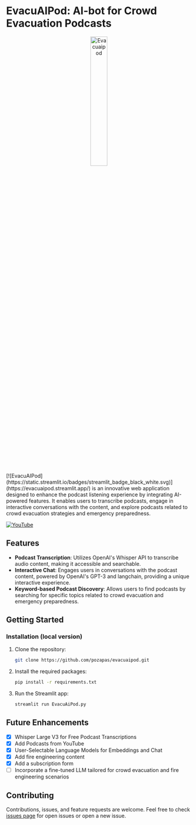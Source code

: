 # EvacuAIPod: AI-bot for Crowd Evacuation Podcasts

<p align="center">
  <img src="https://github.com/pozapas/EvacuAIPod/blob/master/evacuaipod.png?raw=true" alt="Evacuaipod" style="width: 30%;">
</p>
[![EvacuAIPod](https://static.streamlit.io/badges/streamlit_badge_black_white.svg)](https://evacuaipod.streamlit.app/)
is an innovative web application designed to enhance the podcast listening experience by integrating AI-powered features. It enables users to transcribe podcasts, engage in interactive conversations with the content, and explore podcasts related to crowd evacuation strategies and emergency preparedness.

[![YouTube](https://img.shields.io/badge/YouTube-%23FF0000.svg?style=for-the-badge&logo=YouTube&logoColor=white)](https://www.youtube.com/watch?v=FoXzON4L7d4)

## Features

- **Podcast Transcription**: Utilizes OpenAI's Whisper API to transcribe audio content, making it accessible and searchable.
- **Interactive Chat**: Engages users in conversations with the podcast content, powered by OpenAI's GPT-3 and langchain, providing a unique interactive experience.
- **Keyword-based Podcast Discovery**: Allows users to find podcasts by searching for specific topics related to crowd evacuation and emergency preparedness.
  
## Getting Started

### Installation (local version)

1. Clone the repository:
   
   ```bash
   git clone https://github.com/pozapas/evacuaipod.git
   ```
2. Install the required packages:
  
   ```bash
   pip install -r requirements.txt
   ```
3. Run the Streamlit app:
     
   ```bash
   streamlit run EvacuAiPod.py
   ```
   
## Future Enhancements
- [x] Whisper Large V3 for Free Podcast Transcriptions
- [x] Add Podcasts from YouTube
- [x] User-Selectable Language Models for Embeddings and Chat
- [x] Add fire engineering content
- [x] Add a subscription form
- [ ] Incorporate a fine-tuned LLM tailored for crowd evacuation and fire engineering scenarios

## Contributing
Contributions, issues, and feature requests are welcome. Feel free to check [issues page](https://github.com/pozapas/EvacuAIPod/issues) for open issues or open a new issue.
